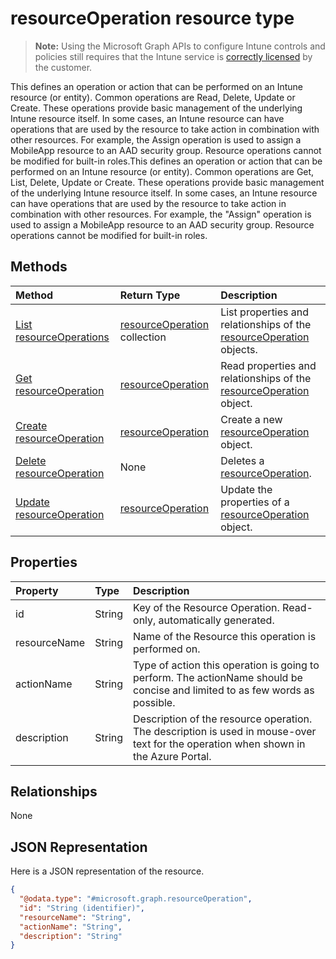 ﻿# resourceOperation resource type

> **Note:** Using the Microsoft Graph APIs to configure Intune controls and policies still requires that the Intune service is [correctly licensed](https://go.microsoft.com/fwlink/?linkid=839381) by the customer.

This defines an operation or action that can be performed on an Intune resource (or entity).  Common operations are Read, Delete, Update or Create.  These operations provide basic management of the underlying Intune resource itself.  In some cases, an Intune resource can have operations that are used by the resource to take action in combination with other resources.  For example, the Assign operation is used to assign a MobileApp resource to an AAD security group.  Resource operations cannot be modified for built-in roles.This defines an operation or action that can be performed on an Intune resource (or entity).  Common operations are Get, List, Delete, Update or Create.  These operations provide basic management of the underlying Intune resource itself.  In some cases, an Intune resource can have operations that are used by the resource to take action in combination with other resources.  For example, the "Assign" operation is used to assign a MobileApp resource to an AAD security group.  Resource operations cannot be modified for built-in roles.
## Methods
|Method|Return Type|Description|
|:---|:---|:---|
|[List resourceOperations](../api/intune_rbac_resourceoperation_list.md)|[resourceOperation](../resources/intune_rbac_resourceoperation.md) collection|List properties and relationships of the [resourceOperation](../resources/intune_rbac_resourceoperation.md) objects.|
|[Get resourceOperation](../api/intune_rbac_resourceoperation_get.md)|[resourceOperation](../resources/intune_rbac_resourceoperation.md)|Read properties and relationships of the [resourceOperation](../resources/intune_rbac_resourceoperation.md) object.|
|[Create resourceOperation](../api/intune_rbac_resourceoperation_create.md)|[resourceOperation](../resources/intune_rbac_resourceoperation.md)|Create a new [resourceOperation](../resources/intune_rbac_resourceoperation.md) object.|
|[Delete resourceOperation](../api/intune_rbac_resourceoperation_delete.md)|None|Deletes a [resourceOperation](../resources/intune_rbac_resourceoperation.md).|
|[Update resourceOperation](../api/intune_rbac_resourceoperation_update.md)|[resourceOperation](../resources/intune_rbac_resourceoperation.md)|Update the properties of a [resourceOperation](../resources/intune_rbac_resourceoperation.md) object.|

## Properties
|Property|Type|Description|
|:---|:---|:---|
|id|String|Key of the Resource Operation. Read-only, automatically generated.|
|resourceName|String|Name of the Resource this operation is performed on.|
|actionName|String|Type of action this operation is going to perform. The actionName should be concise and limited to as few words as possible.|
|description|String|Description of the resource operation. The description is used in mouse-over text for the operation when shown in the Azure Portal.|

## Relationships
None
## JSON Representation
Here is a JSON representation of the resource.
<!-- {
  "blockType": "resource",
  "keyProperty": "id",
  "@odata.type": "microsoft.graph.resourceOperation"
}
-->
``` json
{
  "@odata.type": "#microsoft.graph.resourceOperation",
  "id": "String (identifier)",
  "resourceName": "String",
  "actionName": "String",
  "description": "String"
}
```








